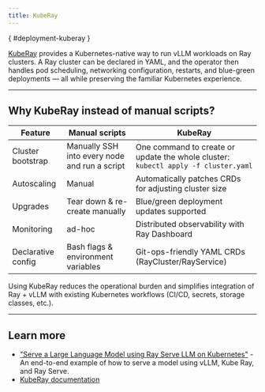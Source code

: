 ```yaml
---
title: KubeRay
---
```

[](){ #deployment-kuberay }

[KubeRay](https://github.com/ray-project/kuberay) provides a Kubernetes-native way to run vLLM workloads on Ray clusters.
A Ray cluster can be declared in YAML, and the operator then handles pod scheduling, networking configuration, restarts, and blue-green deployments — all while preserving the familiar Kubernetes experience.

---

## Why KubeRay instead of manual scripts?

| Feature | Manual scripts | KubeRay |
|---------|-----------------------------------------------------------|---------|
| Cluster bootstrap | Manually SSH into every node and run a script | One command to create or update the whole cluster: `kubectl apply -f cluster.yaml` |
| Autoscaling | Manual | Automatically patches CRDs for adjusting cluster size |
| Upgrades | Tear down & re-create manually | Blue/green deployment updates supported |
| Monitoring | ad-hoc | Distributed observability with Ray Dashboard |
| Declarative config | Bash flags & environment variables | Git-ops-friendly YAML CRDs (RayCluster/RayService) |

Using KubeRay reduces the operational burden and simplifies integration of Ray + vLLM with existing Kubernetes workflows (CI/CD, secrets, storage classes, etc.).

---

## Learn more

* ["Serve a Large Language Model using Ray Serve LLM on Kubernetes"](https://docs.ray.io/en/master/cluster/kubernetes/examples/rayserve-llm-example.html) - An end-to-end example of how to serve a model using vLLM, Kube Ray, and Ray Serve.
* [KubeRay documentation](https://docs.ray.io/en/latest/cluster/kubernetes/index.html)
